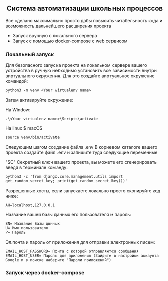 <center><h2>Система автоматизации школьных процессов</h2></center>

Все сделано максимально просто дабы повысить читабельность кода и возможность дальнейшего расширения проекта

* Запуск вручную с локального сервера
* Запуск с помощью docker-compose с web сервисом


<h3>Локальный запуск</h3>

Для безопасного запуска проекта на локальном сервере вашего устройства в ручную небходимо установить все зависимости внутри виртуального окружения.
Для это создайте аиртуальное окружение командой:

`python3 -m venv <Your virtualenv name>`

Затем активируйте окружение:

На Window:

`.\<Your virtualenv name>\Scripts\activate`

На linux $ macOS

`source venv/bin/activate`

Следующим шагом создание файла .env
В корневом каталоге вашего проекта создайте файл .env и запишите туда следующие переменные


"SC" Секретный ключ вашего проекта, вы можете его сгенерировать введя в терминале команду:

`python3 -c 'from django.core.management.utils import get_random_secret_key; print(get_random_secret_key())'`

Разрешенные хосты, если запускаете локально просто скопируйте код ниже:

`AH=localhost,127.0.0.1`

Название вашей базы данных его пользователя и пароль:

```
BN= Название Базы двнных
U= Имя пользователя
P= Пароль
```

Эл.почта и пароль от приложения для отправки электронных писем:

```
EMAIL_HOST_PASSWORD= Почта с которой отправляются сообщения
EMAIL_HOST_USER= Пароль для приложения (Зайдите в настройки аккаунта Google и в поиске наберите "Пароли приложений")
```


<h3>Запуск через docker-compose</h3>

